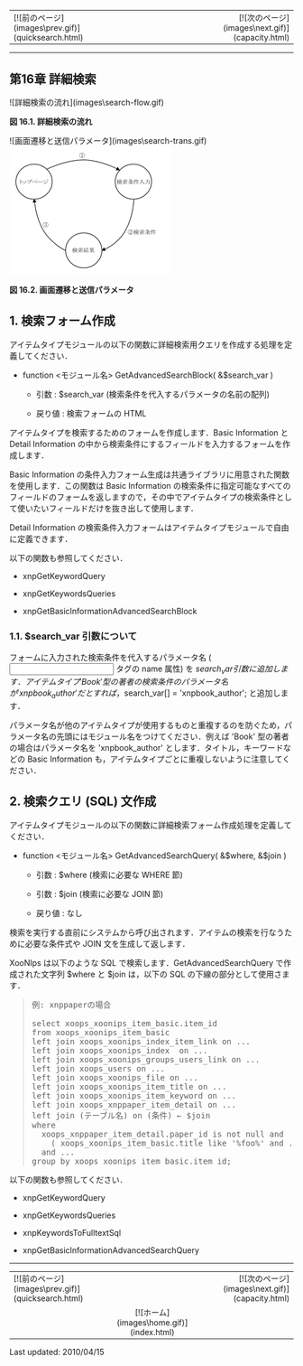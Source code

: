 <div id="page">

<div xmlns="http://www.w3.org/1999/xhtml" class="navheader">

<table width="100%" summary="Navigation header">

<tbody>

<tr>

<td width="20%" align="left">[![前のページ](images\prev.gif)](quicksearch.html) </td>

<th width="60%" align="center"> </th>

<td width="20%" align="right"> [![次のページ](images\next.gif)](capacity.html)</td>

</tr>

</tbody>

</table>

* * *

</div>

<div xmlns="http://www.w3.org/1999/xhtml" class="chapter" lang="ja" id="advancedsearch" xml:lang="ja">

<div xmlns="" class="titlepage">

<div>

<div>

## <a id="advancedsearch"></a>第16章 詳細検索

</div>

</div>

</div>

<div class="figure"><a id="fig.advancedsearch.workflow"></a>

<div class="figure-contents">

<div class="mediaobject">![詳細検索の流れ](images\search-flow.gif)</div>

</div>

**図 16.1\. 詳細検索の流れ**

</div>

<div class="figure"><a id="fig.advancedsearch.view-parameter"></a>

<div class="figure-contents">

<div class="mediaobject">![画面遷移と送信パラメータ](images\search-trans.gif)</div>
<img src="../../assets/itemtype/search-trans.gif" alt="画面遷移と送信パラメータ" />



</div>

**図 16.2\. 画面遷移と送信パラメータ**

</div>

<div class="section" lang="ja" xml:lang="ja">

<div xmlns="" class="titlepage">

<div>

<div>

## <a id="advancedsearch.form"></a>1\. 検索フォーム作成

</div>

</div>

</div>

アイテムタイプモジュールの以下の関数に詳細検索用クエリを作成する処理を定義してください．

<div class="itemizedlist">

*   function <モジュール名> GetAdvancedSearchBlock( &$search_var )

    <div class="itemizedlist">

    *   引数 : $search_var (検索条件を代入するパラメータの名前の配列)

    *   戻り値 : 検索フォームの HTML

    </div>

</div>

アイテムタイプを検索するためのフォームを作成します．Basic Information と Detail Information の中から検索条件にするフィールドを入力するフォームを作成します．

Basic Information の条件入力フォーム生成は共通ライブラリに用意された関数を使用します．この関数は Basic Information の検索条件に指定可能なすべてのフィールドのフォームを返しますので，その中でアイテムタイプの検索条件として使いたいフィールドだけを抜き出して使用します．

Detail Information の検索条件入力フォームはアイテムタイプモジュールで自由に定義できます．

以下の関数も参照してください．

<div class="itemizedlist">

*   xnpGetKeywordQuery

*   xnpGetKeywordsQueries

*   xnpGetBasicInformationAdvancedSearchBlock

</div>

<div class="section" lang="ja" xml:lang="ja">

<div xmlns="" class="titlepage">

<div>

<div>

### <a id="advancedsearch.form.arguments"></a>1.1\. $search_var 引数について

</div>

</div>

</div>

フォームに入力された検索条件を代入するパラメータ名 (<input> タグの name 属性) を $search_var 引数に追加します． アイテムタイプ 'Book' 型の著者の検索条件のパラメータ名が 'xnpbook_author' だとすれば，$search_var[] = 'xnpbook_author'; と追加します．

パラメータ名が他のアイテムタイプが使用するものと重複するのを防ぐため，パラメータ名の先頭にはモジュール名をつけてください．例えば 'Book' 型の著者の場合はパラメータ名を 'xnpbook_author' とします．タイトル，キーワードなどの Basic Information も，アイテムタイプごとに重複しないように注意してください．

</div>

</div>

<div class="section" lang="ja" xml:lang="ja">

<div xmlns="" class="titlepage">

<div>

<div>

## <a id="advancedsearch.query"></a>2\. 検索クエリ (SQL) 文作成

</div>

</div>

</div>

アイテムタイプモジュールの以下の関数に詳細検索フォーム作成処理を定義してください．

<div class="itemizedlist">

*   function <モジュール名> GetAdvancedSearchQuery( &$where, &$join )

    <div class="itemizedlist">

    *   引数 : $where (検索に必要な WHERE 節)

    *   引数 : $join (検索に必要な JOIN 節)

    *   戻り値 : なし

    </div>

</div>

検索を実行する直前にシステムから呼び出されます．アイテムの検索を行なうために必要な条件式や JOIN 文を生成して返します．

<span class="application">XooNIps</span> は以下のような SQL で検索します．GetAdvancedSearchQuery で作成された文字列 $where と $join は，以下の SQL の下線の部分として使用さます．

<div class="blockquote">

> <pre class="programlisting">例: xnppaperの場合
> 
> select xoops_xoonips_item_basic.item_id 
> from xoops_xoonips_item_basic
> left join xoops_xoonips_index_item_link on ...
> left join xoops_xoonips_index  on ...
> left join xoops_xoonips_groups_users_link on ...
> left join xoops_users on ...
> left join xoops_xoonips_file on ...
> left join xoops_xoonips_item_title on ...
> left join xoops_xoonips_item_keyword on ...
> left join xoops_xnppaper_item_detail on ...
> <span class="underline">left join (テーブル名) on (条件)</span> ← $join
> where
>   xoops_xnppaper_item_detail.paper_id is not null and
>     ( <span class="underline">xoops_xoonips_item_basic.title like '%foo%' and ...</span> ) ← $where
>   and ...
> group by xoops_xoonips_item_basic.item_id;</pre>

</div>

以下の関数も参照してください．

<div class="itemizedlist">

*   xnpGetKeywordQuery

*   xnpGetKeywordsQueries

*   xnpKeywordsToFulltextSql

*   xnpGetBasicInformationAdvancedSearchQuery

</div>

</div>

</div>

<div xmlns="http://www.w3.org/1999/xhtml" class="navfooter">

* * *

<table width="100%" summary="Navigation footer">

<tbody>

<tr>

<td width="40%" align="left">[![前のページ](images\prev.gif)](quicksearch.html) </td>

<td width="20%" align="center"> </td>

<td width="40%" align="right"> [![次のページ](images\next.gif)](capacity.html)</td>

</tr>

<tr>

<td width="40%" align="left" valign="top"> </td>

<td width="20%" align="center">[![ホーム](images\home.gif)](index.html) </td>

<td width="40%" align="right" valign="top"> </td>

</tr>

</tbody>

</table>

</div>

<div class="lastupdated">Last updated: 2010/04/15</div>

</div>